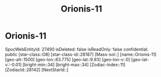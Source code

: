 ﻿---
title: "Orionis-11"
location: [9.93,83.775,1500]
type: Station
tags:
- astro/Star

---

# Orionis-11

SpocWebEntityId: 27490
isDeleted: false
isReadOnly: false
confidential: public
[star-class::O8]
[star-class-id::28187]
[Mass-sol::]
[name::Orionis-11]
[geo-alt::1500]
[geo-lon::83.775]
[geo-lat::9.93]
[geo-lon-v::0]
[geo-lat-v::-0.01]
[bright-min::34]
[bright-max::34]
[Zodiac-index::11]
[ZodiacId::28142]
[NextStarId::]

